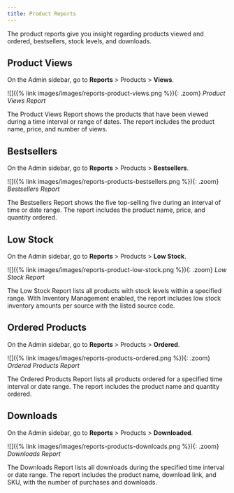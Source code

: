 ```yaml
---
title: Product Reports
---
```


The product reports give you insight regarding products viewed and ordered, bestsellers, stock levels, and downloads.

## Product Views

On the Admin sidebar, go to **Reports** > Products > **Views**.

![]({% link images/images/reports-product-views.png %}){: .zoom}
*Product Views Report*

The Product Views Report shows the products that have been viewed during a time interval or range of dates. The report includes the product name, price, and number of views.

## Bestsellers

On the Admin sidebar, go to **Reports** > Products > **Bestsellers**.

![]({% link images/images/reports-products-bestsellers.png %}){: .zoom}
*Bestsellers Report*

The Bestsellers Report shows the five top-selling five during an interval of time or date range. The report includes the product name, price, and quantity ordered.

## Low Stock

On the Admin sidebar, go to **Reports** > Products > **Low Stock**.

![]({% link images/images/reports-product-low-stock.png %}){: .zoom}
*Low Stock Report*

The Low Stock Report lists all products with stock levels within a specified range. With Inventory Management enabled, the report includes low stock inventory amounts per source with the listed source code.

## Ordered Products

On the Admin sidebar, go to **Reports** > Products > **Ordered**.

![]({% link images/images/reports-products-ordered.png %}){: .zoom}
*Ordered Products Report*

The Ordered Products Report lists all products ordered for a specified time interval or date range. The report includes the product name and quantity ordered.

## Downloads

On the Admin sidebar, go to **Reports** > Products > **Downloaded**.

![]({% link images/images/reports-products-downloads.png %}){: .zoom}
*Downloads Report*

The Downloads Report lists all downloads during the specified time interval or date range. The report includes the product name, download link, and SKU, with the number of purchases and downloads.
